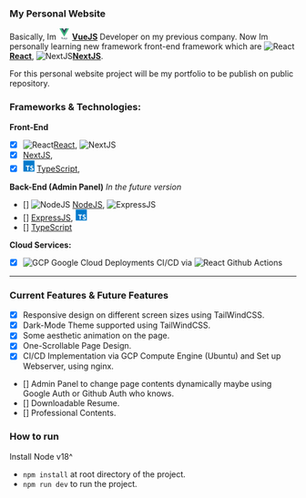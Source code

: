 ### My Personal Website
Basically, Im <img src="https://raw.githubusercontent.com/devicons/devicon/master/icons/vuejs/vuejs-original-wordmark.svg" alt="VueJS" width="20" height="20"> **[VueJS](https://vuejs.org/ "VueJS")** Developer on my previous company. Now Im personally learning new framework front-end framework which are  <img src="https://camo.githubusercontent.com/789ae0acdd26c18f81088d4715b285e2c292aedf7f899aee09b71c43dfe362f2/68747470733a2f2f63646e312e69636f6e66696e6465722e636f6d2f646174612f69636f6e732f70726f6772616d696e672d646576656c6f706d656e742d382f32342f72656163745f6c6f676f2d3531322e706e67" alt="React" width="20" height="20">**[React](https://react.dev/ "React")**, <img src="https://cdn.worldvectorlogo.com/logos/nextjs-2.svg" alt="NextJS" width="20" height="20">**[NextJS](https://nextjs.org/ "NextJS")**.

For this personal website project will be my portfolio to be publish on public repository. 

### **Frameworks** & **Technologies**:

**Front-End**
- [x] <img src="https://camo.githubusercontent.com/789ae0acdd26c18f81088d4715b285e2c292aedf7f899aee09b71c43dfe362f2/68747470733a2f2f63646e312e69636f6e66696e6465722e636f6d2f646174612f69636f6e732f70726f6772616d696e672d646576656c6f706d656e742d382f32342f72656163745f6c6f676f2d3531322e706e67" alt="React" width="20" height="20">[React](https://react.dev/ "React"), <img src="https://cdn.worldvectorlogo.com/logos/nextjs-2.svg" alt="NextJS" width="20" height="20">
- [x] [NextJS](https://nextjs.org/ "NextJS"), 
- [x] <img src="https://raw.githubusercontent.com/devicons/devicon/master/icons/typescript/typescript-original.svg" alt="TypeScript" width="20" height="20"> [TypeScript](typescriptlang "TypeScript"),

**Back-End (Admin Panel)**
*In the future version*
- [] <img src="https://encrypted-tbn0.gstatic.com/images?q=tbn:ANd9GcS0ZY7pSp8vUlxBODPl3S4YYzsx0Ht-sB7EkQ&s" alt="NodeJS" width="20" height="20"> [NodeJS](https://nodejs.org/en "NodeJS"), <img src="https://w7.pngwing.com/pngs/925/447/png-transparent-express-js-node-js-javascript-mongodb-node-js-text-trademark-logo.png" alt="ExpressJS" width="20" height="20"> 
- [] [ExpressJS](https://expressjs.com/ "ExpressJS"), <img src="https://raw.githubusercontent.com/devicons/devicon/master/icons/typescript/typescript-original.svg" alt="TypeScript" width="20" height="20"> 
- [] [TypeScript](typescriptlang "TypeScript")

**Cloud Services:**
- [x] <img src="https://www.vectorlogo.zone/logos/google_cloud/google_cloud-icon.svg" alt="GCP" width="20" height="20"> Google Cloud Deployments CI/CD via <img src="https://cdn-icons-png.flaticon.com/512/25/25231.png" alt="React" width="20" height="20"> Github Actions

------------


### Current Features & Future Features
- [x] Responsive design on different screen sizes using TailWindCSS.
- [x] Dark-Mode Theme supported using TailWindCSS.
- [x] Some aesthetic animation on the page.
- [x] One-Scrollable Page Design.
- [x] CI/CD Implementation via GCP Compute Engine (Ubuntu) and Set up Webserver, using nginx.
- [] Admin Panel to change page contents dynamically maybe using Google Auth or Github Auth who knows.
- [] Downloadable Resume.
- [] Professional Contents.

### How to run
Install Node v18^
- ``npm install`` at root directory of the project.
- ``npm run dev`` to run the project.
